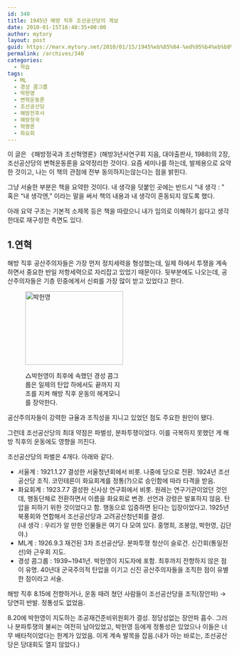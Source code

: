 ```yaml
---
id: 340
title: 1945년 해방 직후 조선공산당의 계보
date: 2010-01-15T16:48:35+00:00
author: mytory
layout: post
guid: https://marx.mytory.net/2010/01/15/1945%eb%85%84-%ed%95%b4%eb%b0%a9-%ec%a7%81%ed%9b%84-%ec%a1%b0%ec%84%a0%ea%b3%b5%ec%82%b0%eb%8b%b9%ec%9d%98-%ea%b3%84%eb%b3%b4/
permalink: /archives/340
categories:
  - 학습
tags:
  - ML
  - 경성 콤그룹
  - 박헌영
  - 변혁운동론
  - 조선공산당
  - 해방전후사
  - 해방정국
  - 혁명론
  - 화요회
---
```

이 글은 《해방정국과 조선혁명론》(해방3년사연구회 지음, 대야출판사, 1988)의 2장, 조선공산당의 변혁운동론을 요약정리한 것이다. 요즘 세미나를 하는데, 발제용으로 요약한 것이고, 나는 이 책의 관점에 전부 동의하지는않는다는 점을 밝힌다.

그냥 서술한 부분은 책을 요약한 것이다. 내 생각을 덧붙인 곳에는 반드시 &#8220;내 생각 : &#8221; 혹은 &#8220;내 생각엔,&#8221; 이라는 말을 써서 책의 내용과 내 생각이 혼동되지 않도록 했다.

아래 요약 구조는 기본적 소제목 등은 책을 따랐으니 내가 임의로 이해하기 쉽다고 생각한대로 재구성한 측면도 있다.

## 1.연혁

해방 직후 공산주의자들은 가장 먼저 정치세력을 형성했는데, 일제 하에서 투쟁을 계속하면서 중요한 반일 저항세력으로 자리잡고 있었기 때문이다. 뒷부분에도 나오는데, 공산주의자들은 기층 민중에게서 신뢰를 가장 많이 받고 있었다고 한다. <figure style="width: 220px" class="wp-caption aligncenter">

<img src="https://marx.mytory.net/wp-content/uploads/1/cfile8.uf.1437071B4B509C1AB8409D.jpg" width="220" height="165" alt="박헌영" filename="cfile8.uf.1437071B4B509C1AB8409D.jpg" filemime="" /><figcaption class="wp-caption-text">△박헌영이 최후에 속했던 경성 콤그룹은 일제의 탄압 하에서도 끝까지 지조를 지켜 해방 직후 운동의 헤게모니를 장악한다.</figcaption></figure> 

공산주의자들이 강력한 규율과 조직성을 지니고 있었던 점도 주요한 원인이 됐다.

그런데 조선공산당의 최대 약점은 파벌성, 분파투쟁이었다. 이를 극복하지 못했던 게 해방 직후의 운동에도 영향을 끼친다.

조선공산당의 파벌은 4개다. 아래와 같다.

<ul style="list-style-type: disc; ">
  <li>
    서울계 : 1921.1.27 결성한 서울청년회에서 비롯. 나중에 당으로 전환. 1924년 조선공산당 조직. 코민테른이 화요회계를 정통(?)으로 승인함에 따라 타격을 받음.
  </li>
  <li>
    화요회계 : 1923.7.7 결성한 신사상 연구회에서 비롯. 원래는 연구기관이었던 것인데, 행동단체로 전환하면서 이름을 화요회로 변경. 선언과 강령은 발표하지 않음. 탄압을 피하기 위한 것이었다고 함. 행동으로 입증하면 된다는 입장이었다고. 1925년 북풍회와 연합해서 조선공산당과 고려공산청년회를 결성.<br /> (내 생각 : 우리가 알 만한 인물들은 여기 다 모여 있다. 홍명희, 조봉암, 박헌영, 김단야.)
  </li>
  <li>
    ML계 : 1926.9.3 재건된 3차 조선공산당. 분파투쟁 청산이 슬로건. 신간회(통일전선)와 근우회 지도.
  </li>
  <li>
    경성 콤그룹 : 1939~1941년. 박헌영이 지도자에 포함. 최후까지 전향하지 않은 점이 유명. 40년대 군국주의적 탄압을 이기고 신진 공산주의자들을 조직한 점이 유별한 점이라고 서술.
  </li>
</ul>

해방 직후 8.15에 전향하거나, 운동 때려 쳤던 사람들이 조선공산당을 조직(장안파) → 당연히 반발. 정통성도 없었음.

8.20에 박헌영이 지도하는 조공재건준비위원회가 결성. 정당성없는 장안파 흡수. 그러나 분파투쟁의 불씨는 여전히 남아있었고, 박헌영 등에게 정통성은 있었으나 이들은 너무 배타적이었다는 한계가 있었음. 이게 계속 발목을 잡음.(내가 아는 바로는, 조선공산당은 당대회도 열지 않았다.)